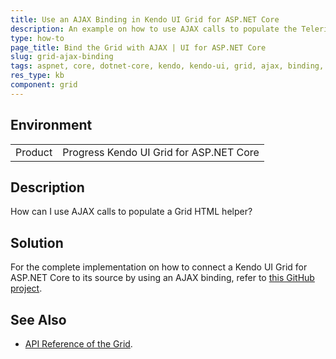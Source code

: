 ```yaml
---
title: Use an AJAX Binding in Kendo UI Grid for ASP.NET Core
description: An example on how to use AJAX calls to populate the Telerik UI for ASP.NET Core Grid HTML helper.
type: how-to
page_title: Bind the Grid with AJAX | UI for ASP.NET Core
slug: grid-ajax-binding
tags: aspnet, core, dotnet-core, kendo, kendo-ui, grid, ajax, binding, ajax-binding
res_type: kb
component: grid
---
```


## Environment

<table>
 <tr>
  <td>Product</td>
  <td>Progress Kendo UI Grid for ASP.NET Core</td>
 </tr>
</table>


## Description

How can I use AJAX calls to populate a Grid HTML helper?

## Solution

For the complete implementation on how to connect a Kendo UI Grid for ASP.NET Core to its source by using an AJAX binding, refer to [this GitHub project](https://github.com/telerik/aspnet-core-examples/tree/master/grid/ajax-binding).

## See Also

* [API Reference of the Grid](https://docs.telerik.com/kendo-ui/api/javascript/ui/grid).

